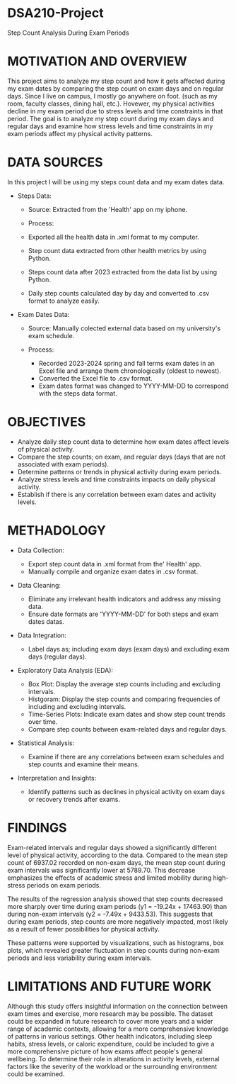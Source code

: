 # DSA210-Project
Step Count Analysis During Exam Periods

# MOTIVATION AND OVERVIEW

This project aims to analyze my step count and how it gets affected during my exam dates by comparing the step count on exam days and on regular days. 
Since I live on campus, I mostly go anywhere on foot. (such as my room, faculty classes, dining hall, etc.). Hovewer, my physical activities decline in my exam period due to stress levels and time constraints in that period. The goal is to analyze my step count during my exam days and regular days and examine how stress levels and time constraints in my exam periods affect my physical activity patterns.


# DATA SOURCES

In this project I will be using my steps count data and my exam dates data.

- Steps Data:
  
  * Source: Extracted from the 'Health' app on my iphone.
 
  *  Process:
    * Exported all the health data in .xml format to my computer.
    * Step count data extracted from other health metrics by using Python.
    * Steps count data after 2023 extracted from the data list by using Python.
    * Daily step counts calculated day by day and converted to .csv format to analyze easily.
 
- Exam Dates Data:

  * Source: Manually colected external data based on my university's exam schedule.
 
  * Process:
    * Recorded 2023-2024 spring and fall terms exam dates in an Excel file and arrange them chronologically (oldest to newest). 
    * Converted the Excel file to .csv format.
    * Exam dates format was changed to YYYY-MM-DD to correspond with the steps data format.


# OBJECTIVES

- Analyze daily step count data to determine how exam dates affect levels of physical activity.
- Compare the step counts; on exam, and regular days (days that are not associated with exam periods).
- Determine patterns or trends in physical activity during exam periods.
- Analyze stress levels and time constraints impacts on daily physical activity.
- Establish if there is any correlation between exam dates and activity levels.


# METHADOLOGY

- Data Collection:
  
  * Export step count data in .xml format from the' Health' app.
  * Manually compile and organize exam dates in .csv format.

- Data Cleaning:
  
  * Eliminate any irrelevant health indicators and address any missing data.
  * Ensure date formats are 'YYYY-MM-DD' for both steps and exam dates datas.
 
- Data Integration:
  
  * Label days as; including exam days (exam days) and excluding exam days (regular days).
 
- Exploratory Data Analysis (EDA):
  
  * Box Plot: Display the average step counts including and excluding intervals.
  * Histgoram: Display the step counts and comparing frequencies of including and excluding intervals.
  * Time-Series Plots:  Indicate exam dates and show step count trends over time.
  * Compare step counts between exam-related days and regular days.
 
- Statistical Analysis:
  
  * Examine if there are any correlations between exam schedules and step counts and examine their means.
 
- Interpretation and Insights:
  
  * Identify patterns such as declines in physical activity on exam days or recovery trends after exams.

# FINDINGS 

Exam-related intervals and regular days showed a significantly different level of physical activity, according to the data. Compared to the mean step count of 6937.02 recorded on non-exam days, the mean step count during exam intervals was significantly lower at 5789.70. This decrease emphasizes the effects of academic stress and limited mobility during high-stress periods on exam periods.

The results of the regression analysis showed that step counts decreased more sharply over time during exam periods (y1 = -19.24x + 17463.90) than during non-exam intervals (y2 = -7.49x + 9433.53). This suggests that during exam periods, step counts are more negatively impacted, most likely as a result of fewer possibilities for physical activity.

These patterns were supported by visualizations, such as histograms, box plots, which revealed greater fluctuation in step counts during non-exam periods and less variability during exam intervals. 

# LIMITATIONS AND FUTURE WORK

Although this study offers insightful information on the connection between exam times and exercise, more research may be possible. The dataset could be expanded in future research to cover more years and a wider range of academic contexts, allowing for a more comprehensive knowledge of patterns in various settings. Other health indicators, including sleep habits, stress levels, or caloric expenditure, could be included to give a more comprehensive picture of how exams affect people's general wellbeing. To determine their role in alterations in activity levels, external factors like the severity of the workload or the surrounding environment could be examined.






    
